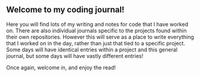 ## Welcome to my coding journal!

Here you will find lots of my writing and notes for code that I have worked on. There are also individual journals specific to the projects found within their own repositories. However this will serve as a place to write everything that I worked on in the day, rather than just that tied to a specific project. Some days will have identical entries within a project and this general journal, but some days will have vastly different entries!

Once again, welcome in, and enjoy the read!
